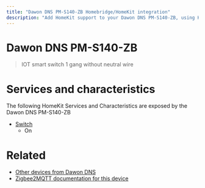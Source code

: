 ```yaml
---
title: "Dawon DNS PM-S140-ZB Homebridge/HomeKit integration"
description: "Add HomeKit support to your Dawon DNS PM-S140-ZB, using Homebridge, Zigbee2MQTT and homebridge-z2m."
---
```

<!---
This file has been GENERATED using src/docgen/docgen.ts
DO NOT EDIT THIS FILE MANUALLY!
-->
# Dawon DNS PM-S140-ZB
> IOT smart switch 1 gang without neutral wire


# Services and characteristics
The following HomeKit Services and Characteristics are exposed by
the Dawon DNS PM-S140-ZB

* [Switch](../../switch.md)
  * On


# Related
* [Other devices from Dawon DNS](../index.md#dawon_dns)
* [Zigbee2MQTT documentation for this device](https://www.zigbee2mqtt.io/devices/PM-S140-ZB.html)